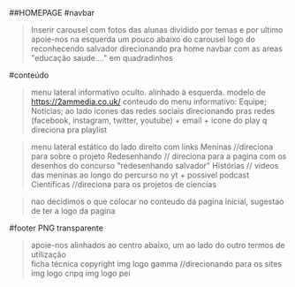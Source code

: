 ##HOMEPAGE
#navbar
> Inserir carousel com fotos das alunas dividido por temas e por ultimo apoie-nos
> na esquerda um pouco abaixo do carousel logo do reconhecendo salvador direcionando pra home
> navbar com as areas "educação saude...." em quadradinhos

#conteúdo
> menu lateral informativo oculto. alinhado à esquerda. modelo de https://2ammedia.co.uk/
  > conteudo do menu informativo: Equipe; Notícias;
  > ao lado icones das redes sociais direcionando pras redes (facebook, instagram, twitter, youtube) + email + icone do play q direciona pra playlist
  
> menu lateral estático do lado direito com links
  > Meninas //direciona para sobre o projeto
  > Redesenhando // direciona para a pagina com os desenhos do concurso "redesenhando salvador"
  > Histórias // videos das meninas ao longo do percurso no yt + possivel podcast
  > Científicas //direciona para os projetos de ciencias
  
> nao decidimos o que colocar no conteudo da pagina inicial, sugestao de ter a logo da pagina 

#footer
PNG transparente
> apoie-nos alinhados ao centro
abaixo, um ao lado do outro
> termos de utilização  
> ficha técnica
> copyright
> img logo gamma //direcionando para os sites
> img logo cnpq
> img logo pei
